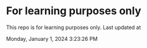 # For learning purposes only
This repo is for learning purposes only.
Last updated at

Monday, January 1, 2024 3:23:26 PM

